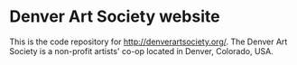 Denver Art Society website
==========================

This is the code repository for http://denverartsociety.org/.
The Denver Art Society is a non-profit artists' co-op located
in Denver, Colorado, USA.

